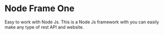 # Node Frame One

Easy to work with Node Js. This is a Node Js framework with you can easily make any type of rest API and website. 

